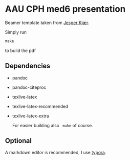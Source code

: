 # AAU CPH med6 presentation

Beamer template taken from [Jesper Kjær](https://github.com/jkjaer/aauLatexTemplates).

Simply run 

```makefile
make
```

to build the pdf

## Dependencies

- pandoc

- pandoc-citeproc

- texlive-latex

- texlive-latex-recommended

- texlive-latex-extra

  For easier building also ``` make``` of course.

## Optional

A markdown editor is recommended, I use [typora](https://typora.io/).

